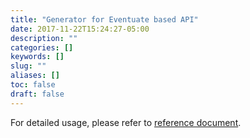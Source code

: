 ```yaml
---
title: "Generator for Eventuate based API"
date: 2017-11-22T15:24:27-05:00
description: ""
categories: []
keywords: []
slug: ""
aliases: []
toc: false
draft: false
---
```


For detailed usage, please refer to [reference document][].

[reference document]: /references/light-codegen/eventuate-generator/